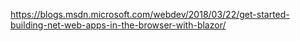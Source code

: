 

https://blogs.msdn.microsoft.com/webdev/2018/03/22/get-started-building-net-web-apps-in-the-browser-with-blazor/
